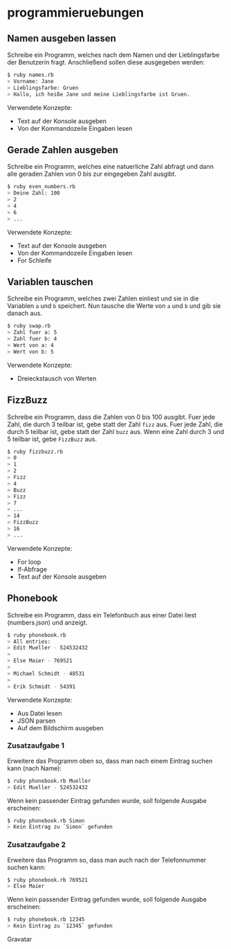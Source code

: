 # programmieruebungen

## Namen ausgeben lassen

Schreibe ein Programm, welches nach dem Namen und der Lieblingsfarbe der Benutzerin fragt. Anschließend sollen diese ausgegeben werden:

```bash
$ ruby names.rb
> Vorname: Jane
> Lieblingsfarbe: Gruen
> Hallo, ich heiße Jane und meine Lieblingsfarbe ist Gruen.
```

Verwendete Konzepte:

* Text auf der Konsole ausgeben
* Von der Kommandozeile Eingaben lesen

## Gerade Zahlen ausgeben

Schreibe ein Programm, welches eine natuerliche Zahl abfragt und dann alle geraden Zahlen von 0 bis zur eingegeben Zahl
ausgibt.

```bash
$ ruby even_numbers.rb
> Deine Zahl: 100
> 2
> 4
> 6
> ...
```

Verwendete Konzepte:

- Text auf der Konsole ausgeben
- Von der Kommandozeile Eingaben lesen
- For Schleife

## Variablen tauschen

Schreibe ein Programm, welches zwei Zahlen einliest und sie in die Variablen `a` und `b` speichert.
Nun tausche die Werte von `a` und `b` und gib sie danach aus.


```bash
$ ruby swap.rb
> Zahl fuer a: 5
> Zahl fuer b: 4
> Wert von a: 4
> Wert von b: 5
```

Verwendete Konzepte:

- Dreieckstausch von Werten

## FizzBuzz

Schreibe ein Programm, dass die Zahlen von 0 bis 100 ausgibt. Fuer jede Zahl, die durch 3 teilbar ist, gebe statt der Zahl `fizz` aus.
Fuer jede Zahl, die durch 5 teilbar ist, gebe statt der Zahl `buzz` aus. Wenn eine Zahl durch 3 und 5 teilbar ist, gebe `FizzBuzz` aus.

```bash
$ ruby fizzbuzz.rb
> 0
> 1
> 2
> Fizz
> 4
> Buzz
> Fizz
> 7
> ...
> 14
> FizzBuzz
> 16
> ...
```

Verwendete Konzepte:

- For loop
- If-Abfrage
- Text auf der Konsole ausgeben

## Phonebook

Schreibe ein Programm, dass ein Telefonbuch aus einer Datei liest (numbers.json) und anzeigt.

```bash
$ ruby phonebook.rb
> All entries:
> Edit Mueller - 524532432
>
> Else Maier - 769521
>
> Michael Schmidt - 48531
>
> Erik Schmidt - 54391

```

Verwendete Konzepte:

- Aus Datei lesen
- JSON parsen
- Auf dem Bildschirm ausgeben


### Zusatzaufgabe 1

Erweitere das Programm oben so, dass man nach einem Eintrag suchen kann (nach Name):

```bash
$ ruby phonebook.rb Mueller
> Edit Mueller - 524532432
```

Wenn kein passender Eintrag gefunden wurde, soll folgende Ausgabe erscheinen:

```bash
$ ruby phonebook.rb Simon
> Kein Eintrag zu `Simon` gefunden
```

### Zusatzaufgabe 2

Erweitere das Programm so, dass man auch nach der Telefonnummer suchen kann:

```bash
$ ruby phonebook.rb 769521
> Else Maier
```

Wenn kein passender Eintrag gefunden wurde, soll folgende Ausgabe erscheinen:

```bash
$ ruby phonebook.rb 12345
> Kein Eintrag zu `12345` gefunden
```

Gravatar
